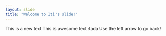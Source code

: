 ```yaml
---
layout: slide
title: "Welcome to Iti's slide!"
---
```

This is a new text 
This is awesome text :tada
Use the left arrow to go back!

